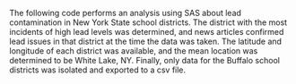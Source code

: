 The following code performs an analysis using SAS
about lead contamination in New York State school districts.
The district with the most incidents of high lead levels
was determined, and news articles confirmed lead issues
in that district at the time the data was taken.  The latitude
and longitude of each district was available, and the mean
location was determined to be White Lake, NY.  Finally,
only data for the Buffalo school districts was isolated and
exported to a csv file.  
